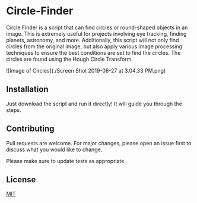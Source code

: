 # Circle-Finder

Circle Finder is a script that can find circles or round-shaped objects in an image. This is extremely useful for projects involving eye tracking, finding planets, astronomy, and more. Additionally, this script will not only find circles from the original image, but also apply various image processing techniques to ensure the best conditions are set to find the circles. The circles are found using the Hough Circle Transform.

![Image of Circles](./Screen Shot 2019-06-27 at 3.04.33 PM.png)

## Installation

Just download the script and run it directly! It will guide you through the steps.

## Contributing
Pull requests are welcome. For major changes, please open an issue first to discuss what you would like to change.

Please make sure to update tests as appropriate.

## License
[MIT](https://choosealicense.com/licenses/mit/)

